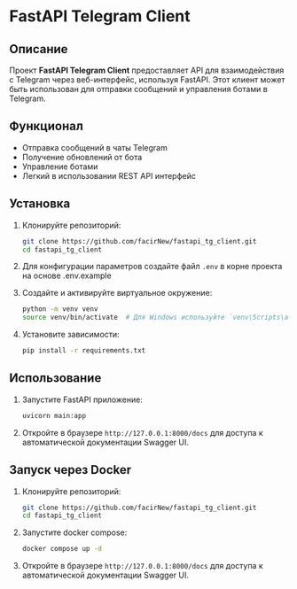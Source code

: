 # FastAPI Telegram Client


## Описание

Проект **FastAPI Telegram Client** предоставляет API для взаимодействия с Telegram через веб-интерфейс, используя FastAPI. Этот клиент может быть использован для отправки сообщений и управления ботами в Telegram.

## Функционал

- Отправка сообщений в чаты Telegram
- Получение обновлений от бота
- Управление ботами
- Легкий в использовании REST API интерфейс


## Установка

1. Клонируйте репозиторий:
    ```bash
    git clone https://github.com/facirNew/fastapi_tg_client.git
    cd fastapi_tg_client
    ```

2. Для конфигурации параметров создайте файл `.env` в корне проекта на основе .env.example

3. Создайте и активируйте виртуальное окружение:
    ```bash
    python -m venv venv
    source venv/bin/activate  # Для Windows используйте `venv\Scripts\activate`
    ```

4. Установите зависимости:
    ```bash
    pip install -r requirements.txt
    ```

## Использование

1. Запустите FastAPI приложение:
    ```bash
    uvicorn main:app
    ```

2. Откройте в браузере `http://127.0.0.1:8000/docs` для доступа к автоматической документации Swagger UI.


## Запуск через Docker

1. Клонируйте репозиторий:
    ```bash
    git clone https://github.com/facirNew/fastapi_tg_client.git
    cd fastapi_tg_client
    ```
2. Запустите docker compose:
    ```bash
    docker compose up -d
    ```
3. Откройте в браузере `http://127.0.0.1:8000/docs` для доступа к автоматической документации Swagger UI.

